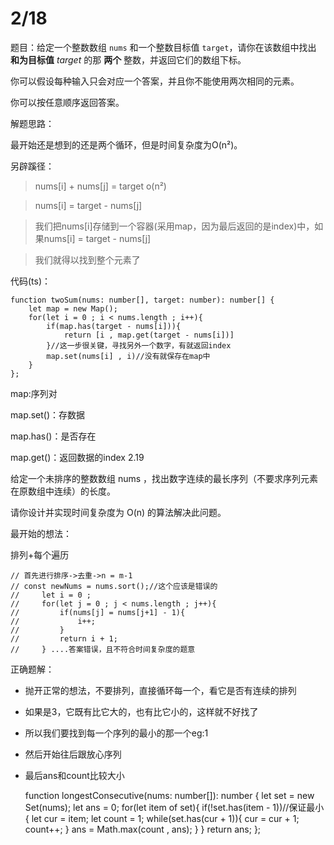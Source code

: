 # 2/18

题目：给定一个整数数组 `nums` 和一个整数目标值 `target`，请你在该数组中找出 **和为目标值** *target*  的那 **两个** 整数，并返回它们的数组下标。

你可以假设每种输入只会对应一个答案，并且你不能使用两次相同的元素。

你可以按任意顺序返回答案。

解题思路：

最开始还是想到的还是两个循环，但是时间复杂度为O(n²)。

另辟蹊径：

> nums[i] + nums[j] = target  o(n²)

> nums[i] = target - nums[j]

>  我们把nums[i]存储到一个容器(采用map，因为最后返回的是index)中，如果nums[i] = target - nums[j]

>  我们就得以找到整个元素了

代码(ts)：

```
function twoSum(nums: number[], target: number): number[] {
    let map = new Map();
    for(let i = 0 ; i < nums.length ; i++){
        if(map.has(target - nums[i])){
            return [i , map.get(target - nums[i])]
        }//这一步很关键，寻找另外一个数字，有就返回index
        map.set(nums[i] , i)//没有就保存在map中
    }
};
```

map:序列对

map.set()：存数据

map.has()：是否存在

map.get()：返回数据的index
2.19

给定一个未排序的整数数组 nums ，找出数字连续的最长序列（不要求序列元素在原数组中连续）的长度。

请你设计并实现时间复杂度为 O(n) 的算法解决此问题。

 最开始的想法：

排列+每个遍历

    // 首先进行排序->去重->n = m-1
    // const newNums = nums.sort();//这个应该是错误的
    //     let i = 0 ;
    //     for(let j = 0 ; j < nums.length ; j++){
    //         if(nums[j] = nums[j+1] - 1){
    //             i++;
    //         }
    //         return i + 1;
    //     } ....答案错误，且不符合时间复杂度的题意

正确题解：

- 抛开正常的想法，不要排列，直接循环每一个，看它是否有连续的排列
- 如果是3，它既有比它大的，也有比它小的，这样就不好找了
- 所以我们要找到每一个序列的最小的那一个eg:1
- 然后开始往后跟放心序列
- 最后ans和count比较大小

    function longestConsecutive(nums: number[]): number {
        let set = new Set(nums);
        let ans = 0;
        for(let item of set){
            if(!set.has(item - 1))//保证最小
            {
                let cur = item;
                let count = 1;
                while(set.has(cur + 1)){
                    cur = cur + 1;
                    count++;
                }
                ans = Math.max(count , ans);
            }
        }
        return ans;
    };


